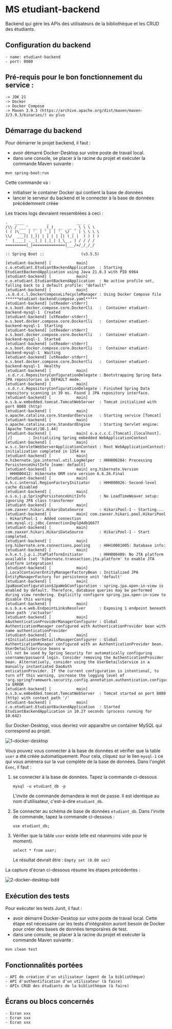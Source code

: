 # MS etudiant-backend

Backend qui gère les APIs des utilisateurs de la bibliothèque et les CRUD des étudiants.

## Configuration du backend

    - name: etudiant-backend
    - port: 8080

## Pré-requis pour le bon fonctionnement du service :

    -> JDK 21
    -> Docker
    -> Docker Compose
    -> Maven 3.9.3 (https://archive.apache.org/dist/maven/maven-3/3.9.3/binaries/) ou plus

## Démarrage du backend
Pour démarrer le projet backend, il faut : 
- avoir démarré Docker-Desktop sur votre poste de travail local.
- dans une console, se placer à la racine du projet et exécuter la commande Maven suivante :
```
mvn spring-boot:run
```

Cette commande va : 
 - initialiser le container Docker qui contient la base de données 
 - lancer le serveur du backend et le connecter à la base de données précédemment créée

Les traces logs devraient ressemblées à ceci : 
```
.   ____          _            __ _ _
/\\ / ___'_ __ _ _(_)_ __  __ _ \ \ \ \
( ( )\___ | '_ | '_| | '_ \/ _` | \ \ \ \
\\/  ___)| |_)| | | | | || (_| |  ) ) ) )
'  |____| .__|_| |_|_| |_\__, | / / / /
=========|_|==============|___/=/_/_/_/

:: Spring Boot ::                (v3.5.5)

[etudiant-backend] [           main] c.o.etudiant.EtudiantBackendApplication  : Starting EtudiantBackendApplication using Java 21.0.3 with PID 6964
[etudiant-backend] [           main] c.o.etudiant.EtudiantBackendApplication  : No active profile set, falling back to 1 default profile: "default"
[etudiant-backend] [           main] .s.b.d.c.l.DockerComposeLifecycleManager : Using Docker Compose file ******etudiant-backend\compose.yaml*****
[etudiant-backend] [utReader-stderr] o.s.boot.docker.compose.core.DockerCli   :  Container etudiant-backend-mysql-1  Created
[etudiant-backend] [utReader-stderr] o.s.boot.docker.compose.core.DockerCli   :  Container etudiant-backend-mysql-1  Starting
[etudiant-backend] [utReader-stderr] o.s.boot.docker.compose.core.DockerCli   :  Container etudiant-backend-mysql-1  Started
[etudiant-backend] [utReader-stderr] o.s.boot.docker.compose.core.DockerCli   :  Container etudiant-backend-mysql-1  Waiting
[etudiant-backend] [utReader-stderr] o.s.boot.docker.compose.core.DockerCli   :  Container etudiant-backend-mysql-1  Healthy
[etudiant-backend] [           main] .s.d.r.c.RepositoryConfigurationDelegate : Bootstrapping Spring Data JPA repositories in DEFAULT mode.
[etudiant-backend] [           main] .s.d.r.c.RepositoryConfigurationDelegate : Finished Spring Data repository scanning in 39 ms. Found 1 JPA repository interface.
[etudiant-backend] [           main] o.s.b.w.embedded.tomcat.TomcatWebServer  : Tomcat initialized with port 8080 (http)
[etudiant-backend] [           main] o.apache.catalina.core.StandardService   : Starting service [Tomcat]
[etudiant-backend] [           main] o.apache.catalina.core.StandardEngine    : Starting Servlet engine: [Apache Tomcat/10.1.44]
[etudiant-backend] [           main] o.a.c.c.C.[Tomcat].[localhost].[/]       : Initializing Spring embedded WebApplicationContext
[etudiant-backend] [           main] w.s.c.ServletWebServerApplicationContext : Root WebApplicationContext: initialization completed in 1354 ms
[etudiant-backend] [           main] o.hibernate.jpa.internal.util.LogHelper  : HHH000204: Processing PersistenceUnitInfo [name: default]
[etudiant-backend] [           main] org.hibernate.Version                    : HHH000412: Hibernate ORM core version 6.6.26.Final
[etudiant-backend] [           main] o.h.c.internal.RegionFactoryInitiator    : HHH000026: Second-level cache disabled
[etudiant-backend] [           main] o.s.o.j.p.SpringPersistenceUnitInfo      : No LoadTimeWeaver setup: ignoring JPA class transformer
[etudiant-backend] [           main] com.zaxxer.hikari.HikariDataSource       : HikariPool-1 - Starting...
[etudiant-backend] [           main] com.zaxxer.hikari.pool.HikariPool        : HikariPool-1 - Added connection com.mysql.cj.jdbc.ConnectionImpl@4db16677
[etudiant-backend] [           main] com.zaxxer.hikari.HikariDataSource       : HikariPool-1 - Start completed.
[etudiant-backend] [           main] org.hibernate.orm.connections.pooling    : HHH10001005: Database info:
[etudiant-backend] [           main] o.h.e.t.j.p.i.JtaPlatformInitiator       : HHH000489: No JTA platform available (set 'hibernate.transaction.jta.platform' to enable JTA platform integration)
[etudiant-backend] [           main] j.LocalContainerEntityManagerFactoryBean : Initialized JPA EntityManagerFactory for persistence unit 'default'
[etudiant-backend] [           main] JpaBaseConfiguration$JpaWebConfiguration : spring.jpa.open-in-view is enabled by default. Therefore, database queries may be performed during view rendering. Explicitly configure spring.jpa.open-in-view to disable this warning
[etudiant-backend] [           main] o.s.b.a.e.web.EndpointLinksResolver      : Exposing 1 endpoint beneath base path '/actuator'
[etudiant-backend] [           main] eAuthenticationProviderManagerConfigurer : Global AuthenticationManager configured with AuthenticationProvider bean with name authenticationProvider
[etudiant-backend] [           main] r$InitializeUserDetailsManagerConfigurer : Global AuthenticationManager configured with an AuthenticationProvider bean. UserDetailsService beans w
ill not be used by Spring Security for automatically configuring username/password login. Consider removing the AuthenticationProvider bean. Alternatively, consider using the UserDetailsService in a manually instantiated DaoAuth
enticationProvider. If the current configuration is intentional, to turn off this warning, increase the logging level of 'org.springframework.security.config.annotation.authentication.configuration.InitializeUserDetailsBeanManagerConfigurer' to ERROR
[etudiant-backend] [           main] o.s.b.w.embedded.tomcat.TomcatWebServer  : Tomcat started on port 8080 (http) with context path '/'
[etudiant-backend] [           main] c.o.etudiant.EtudiantBackendApplication  : Started EtudiantBackendApplication in 10.27 seconds (process running for 10.642)
```

Sur Docker-Desktop, vous devriez voir apparaître un container MySQL qui correspond au projet.

![1-docker-desktop](pictures/1-docker-desktop.png)

Vous pouvez vous connecter à la base de données et vérifier que la table ```user``` a été créée automatiquement.
Pour cela, cliquez sur le lien `mysql-1` ce qui vous amènera sur la vue complète de la base de données. 
Dans l'onglet ```Exec```, il faut : 

1. se connecter à la base de données. Tapez la commande ci-dessous

    ```
    mysql -u etudiant_db -p
    ```
   L'invite de commande demandera le mot de passe. Il est identique au nom d'utilisateur, c'est-à-dire ```etudiant_db```.


2. Se connecter au schéma de base de données `etudiant_db`. Dans l'invite de commande, tapez la commande ci-dessous :

    ```
    use etudiant_db;
    ```
  
3. Vérifier que la table `user` existe (elle est néanmoins vide pour le moment).

    ```
    select * from user;
    ```
    Le résultat devrait être : `Empty set (0.00 sec)`

La capture d'écran ci-dessous résume les étapes précédentes : 

![2-docker-desktop-bdd](pictures/2-docker-desktop-bdd.png)


## Exécution des tests
Pour exécuter les tests Junit, il faut :
- avoir démarré Docker-Desktop sur votre poste de travail local. Cette étape est nécessaire car les tests d'intégration auront besoin de Docker pour créer des bases de données temporaires de test.
- dans une console, se placer à la racine du projet et exécuter la commande Maven suivante :

```
mvn clean test
```

## Fonctionnalités portées

    - API de création d'un utilisateur (agent de la bibliothèque)
    - API d'authentification d'un utilisateur (à faire)
    - APIs CRUD des étudiants de la bibliothèque (à faire)


## Écrans ou blocs concernés
    - Ecran xxx
    - Ecran xxx
    - Ecran xxx



